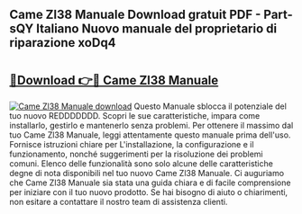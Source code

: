 ## Came Zl38 Manuale Download gratuit PDF - Part-sQY Italiano Nuovo manuale del proprietario di riparazione xoDq4

# <h2><a href="http://dfdeyz1.blite.top/?on=Came+Zl38+Manuale">🔗Download 👉🔴 Came Zl38 Manuale</a></h2>

[![Came Zl38 Manuale download](https://i.imgur.com/lujVjoI.png)](http://dfdeyz1.blite.top/?on=Came+Zl38+Manuale)
Questo Manuale sblocca il potenziale del tuo nuovo REDDDDDDD. Scopri le sue caratteristiche, impara come installarlo, gestirlo e mantenerlo senza problemi. Per ottenere il massimo dal tuo Came Zl38 Manuale, leggi attentamente questo manuale prima dell'uso. Fornisce istruzioni chiare per L'installazione, la configurazione e il funzionamento, nonché suggerimenti per la risoluzione dei problemi comuni. Elenco delle funzionalità sono solo alcune delle caratteristiche degne di nota disponibili nel tuo nuovo Came Zl38 Manuale. Ci auguriamo che Came Zl38 Manuale sia stata una guida chiara e di facile comprensione per iniziare con il tuo nuovo prodotto. Se hai bisogno di aiuto o chiarimenti, non esitare a contattare il nostro team di assistenza clienti.

